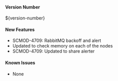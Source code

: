 #### Version Number
${version-number}

#### New Features
- SCMOD-4709: RabbitMQ backoff and alert
- Updated to check memory on each of the nodes
- SCMOD-4709: Updated to share alerter

#### Known Issues
- None
